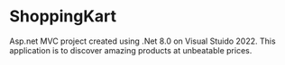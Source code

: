 # ShoppingKart
Asp.net MVC project created using .Net 8.0 on Visual Stuido 2022. This application is to discover amazing products at unbeatable prices.
